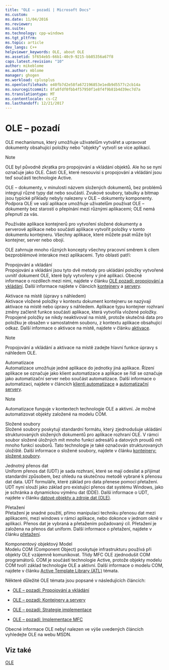 ```yaml
---
title: "OLE – pozadí | Microsoft Docs"
ms.custom: 
ms.date: 11/04/2016
ms.reviewer: 
ms.suite: 
ms.technology: cpp-windows
ms.tgt_pltfrm: 
ms.topic: article
dev_langs: C++
helpviewer_keywords: OLE, about OLE
ms.assetid: 5f654eb5-66b1-40c9-9215-bb85356a67f8
caps.latest.revision: "10"
author: mikeblome
ms.author: mblome
manager: ghogen
ms.workload: cplusplus
ms.openlocfilehash: e40fb7d2e58fa672196853e1edb9d5577c2cb14a
ms.sourcegitcommit: 8fa8fdf0fbb4f57950f1e8f4f9b81b4d39ec7d7a
ms.translationtype: MT
ms.contentlocale: cs-CZ
ms.lasthandoff: 12/21/2017
---
```

# <a name="ole-background"></a>OLE – pozadí
OLE mechanismus, který umožňuje uživatelům vytvářet a upravovat dokumenty obsahující položky nebo "objekty" vytvoří se více aplikací.  
  
> [!NOTE]
>  OLE byl původně zkratka pro propojování a vkládání objektů. Ale ho se nyní označuje jako OLE. Části OLE, které nesouvisí s propojování a vkládání jsou teď součástí technologie Active.  
  
 OLE – dokumenty, v minulosti názvem složených dokumentů, bez problémů integrují různé typy dat nebo součástí. Zvukové soubory, tabulky a bitmap jsou typické příklady nebyly nalezeny v OLE – dokumenty komponenty. Podpora OLE ve vaší aplikace umožňuje uživatelům používat OLE – dokumenty bez starostí o přepínání mezi různými aplikacemi; OLE nemá přepnutí za vás.  
  
 Používáte aplikace kontejnerů pro vytvoření složené dokumenty a serverové aplikace nebo součásti aplikace vytvořit položky v tomto dokumentu kontejneru. Všechny aplikace, které můžete psát může být kontejner, server nebo obojí.  
  
 OLE zahrnuje mnoho různých koncepty všechny pracovní směrem k cílem bezproblémové interakce mezi aplikacemi. Tyto oblasti patří:  
  
 Propojování a vkládání  
 Propojování a vkládání jsou tyto dvě metody pro ukládání položky vytvořené uvnitř dokument OLE, které byly vytvořeny v jiné aplikaci. Obecné informace o rozdílech mezi nimi, najdete v článku [OLE pozadí: propojování a vkládání](../mfc/ole-background-linking-and-embedding.md). Další informace najdete v článcích [kontejnery](../mfc/containers.md) a [servery](../mfc/servers.md).  
  
 Aktivace na místě (úpravy s náhledem)  
 Aktivace vložené položky v kontextu dokument kontejneru se nazývají aktivace na místě nebo úpravy s náhledem. Aplikace typu kontejner rozhraní změny začlenit funkce součásti aplikace, která vytvořila vložené položky. Propojené položky se nikdy neaktivoval na místě, protože skutečná data pro položku je obsažen v samostatném souboru, z kontextu aplikace obsahující odkaz. Další informace o aktivace na místě, najdete v článku [aktivace](../mfc/activation-cpp.md).  
  
> [!NOTE]
>  Propojování a vkládání a aktivace na místě zadejte hlavní funkce úpravy s náhledem OLE.  
  
 Automatizace  
 Automatizace umožňuje jedné aplikace do jednotky jiná aplikace. Řízení aplikace se označuje jako klient automatizace a aplikace se řídí se označuje jako automatizační server nebo součást automatizace. Další informace o automatizaci, najdete v článcích [klienti automatizace](../mfc/automation-clients.md) a [automatizační servery](../mfc/automation-servers.md).  
  
> [!NOTE]
>  Automatizace funguje v kontextech technologie OLE a aktivní. Je možné automatizovat objekty založené na modelu COM.  
  
 Složené soubory  
 Složené soubory poskytují standardní formátu, který zjednodušuje ukládání strukturovaných složených dokumentů pro aplikace rozhraní OLE. V rámci soubor složené úložných mít mnoho funkcí adresářů a datových proudů mít mnoho funkcí souborů. Tato technologie je také označován strukturovaných úložiště. Další informace o složené soubory, najdete v článku [kontejnery: složené soubory](../mfc/containers-compound-files.md).  
  
 Jednotný přenos dat  
 Uniform přenos dat (UDT) je sada rozhraní, které se mají odesílat a přijímat standardní způsobem, bez ohledu na skutečnou metodě vybrané k přenosu dat data. UDT formuláře, které základ pro data přenese pomocí přetažení. UDT nyní slouží jako základ pro existující přenos dat systému Windows, jako je schránka a dynamickou výměnu dat (DDE). Další informace o UDT, najdete v článku [datové objekty a zdroje dat (OLE)](../mfc/data-objects-and-data-sources-ole.md).  
  
 Přetažení  
 Přetažení je snadné použití, přímo manipulaci techniku přenosu dat mezi aplikacemi, mezi windows v rámci aplikace, nebo dokonce v jednom okně v aplikaci. Přenos dat je vybraná a přetažením požadovaný cíl. Přetažení je založena na přenos dat uniform. Další informace o přetažení, najdete v článku [přetažení](../mfc/drag-and-drop-ole.md).  
  
 Komponentový objektový Model  
 Modelu COM (Component Object) poskytuje infrastrukturu používá při objekty OLE vzájemně komunikovat. Třídy MFC OLE zjednodušit COM programátorů. COM je součástí technologie Active, protože objekty modelu COM tvoří základ technologie OLE a aktivní. Další informace o modelu COM, najdete v článku [Active Template Library (ATL)](../atl/active-template-library-atl-concepts.md) témata.  
  
 Některé důležité OLE témata jsou popsané v následujících článcích:  
  
-   [OLE – pozadí: Propojování a vkládání](../mfc/ole-background-linking-and-embedding.md)  
  
-   [OLE – pozadí: Kontejnery a servery](../mfc/ole-background-containers-and-servers.md)  
  
-   [OLE – pozadí: Strategie implementace](../mfc/ole-background-implementation-strategies.md)  
  
-   [OLE – pozadí: Implementace MFC](../mfc/ole-background-mfc-implementation.md)  
  
 Obecné informace OLE nebyl nalezen ve výše uvedených článcích vyhledejte OLE na webu MSDN.  
  
## <a name="see-also"></a>Viz také  
 [OLE](../mfc/ole-in-mfc.md)


